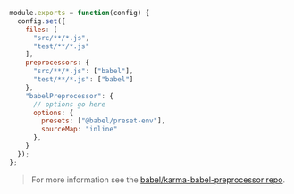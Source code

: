 ```js title="JavaScript"
module.exports = function(config) {
  config.set({
    files: [
      "src/**/*.js",
      "test/**/*.js"
    ],
    preprocessors: {
      "src/**/*.js": ["babel"],
      "test/**/*.js": ["babel"]
    },
    "babelPreprocessor": {
      // options go here
      options: {
        presets: ["@babel/preset-env"],
        sourceMap: "inline"
      },
    }
  });
};
```

<blockquote class="babel-callout babel-callout-info">
  <p>
    For more information see the <a href="https://github.com/babel/karma-babel-preprocessor">babel/karma-babel-preprocessor repo</a>.
  </p>
</blockquote>

